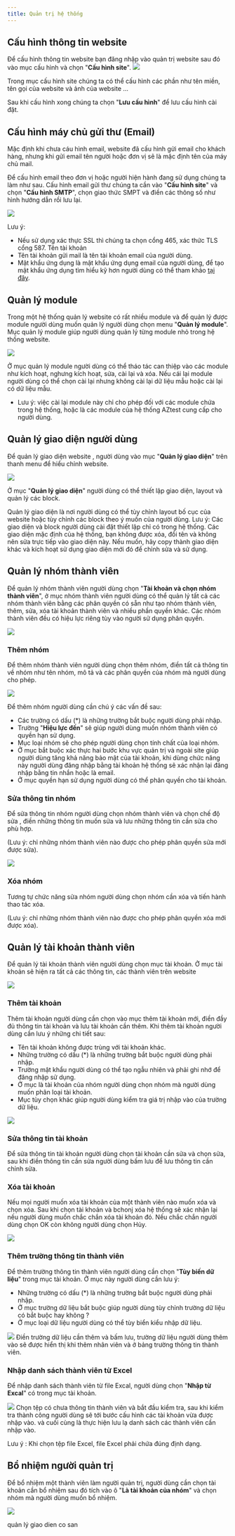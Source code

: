```yaml
---
title: Quản trị hệ thống
---
```


## Cấu hình thông tin website
Để cấu hình thông tin website bạn đăng nhập vào quản trị website sau đó vào mục cấu hình và chọn "**Cấu hình site**". 
![](images/system/cau_hinh_site.png)

Trong mục cấu hình site chúng ta có thể cấu hình các phần như tên miền, tên gọi của website và ảnh của website ... 

Sau khi cấu hình xong chúng ta chọn "**Lưu cấu hình**" để lưu cấu hình cài đặt.

## Cấu hình máy chủ gửi thư (Email)
Mặc định khi chưa cáu hình email, website đã cấu hình gửi email cho khách hàng, nhưng khi gửi email tên người hoặc đơn vị sẽ là mặc định tên của máy chủ mail.

Để  cấu hình email theo đơn vị hoặc người hiện hành đang sử dụng chúng ta làm như sau.
Cấu hình email gửi thư chúng ta cần vào "**Cấu hình site**" và chọn "**Cấu hình SMTP**", chọn giao thức SMPT và điền các thông số như hình hướng dẫn rồi lưu lại.

![](images/system/cau_hinh_email.png)

Lưu ý: 

* Nếu sử dụng xác thực SSL thì chúng ta chọn cổng 465, xác thức TLS cổng 587.
Tên tài khoản 
* Tên tài khoản gửi mail là tên tài khoản email của người dùng.
* Mật khẩu ứng dụng là mật khẩu ứng dụng email của người dùng, để tạo mật khẩu ứng dụng tìm hiểu kỹ hơn người dùng có thể tham khảo 
[tại đây](https://vsoft.com.vn/Blog/huong-dan-lay-mat-khau-ung-dung-mail-de-gui-mail-smtp-15.html).

## Quản lý module
Trong một hệ thống quản lý website có rất nhiều module và để quản lý được module người dùng muốn quản lý người dùng chọn menu "**Quản lý module**". Mục quản lý module giúp người dùng quản lý từng module nhỏ trong hệ thống website.

![](images/system/quan_ly_module.png)

Ở mục quản lý module người dùng có thể tháo tác can thiệp vào các module như kích hoạt, nghưng kích hoạt, sửa, cài lại và xóa.
Nếu cái lại module người dùng có thể chọn cài lại nhưng không cài lại dữ liệu mẫu hoặc cài lại có dữ liệu mẫu.

* Lưu ý: việc cài lại module này chỉ cho phép đối với các module chứa trong hệ thống, hoặc là các module của hệ thống AZtest cung cấp cho người dùng.

## Quản lý giao diện người dùng

Để quản lý giao diện website , người dùng vào mục "**Quản lý giao diện**" trên thanh menu để hiểu chỉnh website.

![](images/system/quan_ly_giao_dien.png)

Ở mục "**Quản lý giao diện**" người dùng có thể thiết lập giao diện, layout và quản lý các block.

Quản lý giao diện là nơi người dùng có thể tùy chỉnh layout bố cục của website hoặc tùy chỉnh các block theo ý muốn của người dùng.
Lưu ý: Các giao diện và block người dùng cài đặt thiết lập chỉ có trong hệ thống.
Các giao diện mặc định của hệ thống, bạn không được xóa, đổi tên và không nên sửa trực tiếp vào giao diện này. Nếu muốn, hãy copy thành giao diện khác và kích hoạt sử dụng giao diện mới đó để chỉnh sửa và sử dụng.

## Quản lý nhóm thành viên

Để quản lý nhóm thành viên người dùng chọn "**Tài khoản và chọn nhóm thành viên**", ở mục nhóm thành viên người dùng có thể quản lý tất cả các nhóm thành viên bằng các phân quyền có sẵn như tạo nhóm thành viên, thêm, sửa, xóa tài khoản thành viên và nhiều phần quyền khác. Các nhóm thành viên đều có hiệu lực riêng tùy vào người sử dụng phân quyền.

![](images/system/nhom_thanh_vien.png) 


### Thêm nhóm

Để thêm nhóm thành viên người dùng chọn thêm nhóm, điền tất cả thông tin về nhóm như tên nhóm, mô tả và các phân quyền của nhóm mà người dùng cho phép.

![](images/system/them_nhom_thanh_vien.png)

Để thêm nhóm người dùng cần chú ý các vấn đề sau:
* Các trường có dấu (*) là những trường bắt buộc người dùng phải nhập.
* Trường "**Hiệu lực đến**" sẽ giúp người dùng muốn nhóm thành viên có quyền hạn sử dụng.
* Mục loại nhóm sẽ cho phép người dùng chọn tính chất của loại nhóm.
* Ở mục bắt buộc xác thực hai bước khu vực quản trị và ngoài site giúp người dùng tăng khả năng bảo mật của tài khoản, khi dùng chức năng này người dùng đăng nhập bằng tài khoản hệ thống sẽ xác nhận lại đăng nhập bằng tin nhắn hoặc là email. 
* Ở mục quyền hạn sử dụng người dùng có thể phân quyền cho tài khoản.

### Sửa thông tin nhóm

Để sửa thông tin nhóm người dùng chọn nhóm thành viên và chọn chế độ sửa , điền những thông tin muốn sửa và lưu những thông tin cần sửa cho phù hợp.

(Lưu ý: chỉ những nhóm thành viên nào được cho phép phân quyền sửa mới được sửa).

![](images/system/sua_nhom.png)

### Xóa nhóm
Tương tự chức năng sửa nhóm người dùng chọn nhóm cần xóa và tiến hành thao tác xóa.

(Lưu ý: chỉ những nhóm thành viên nào được cho phép phân quyền xóa mới được xóa).


## Quản lý tài khoản thành viên

Để quản lý tài khoản thành viên người dùng chọn mục tài khoản. Ở mục tài khoản sẽ hiện ra tất cả các thông tin, các thành viên trên website

![](images/system/tai_khoan.png)

### Thêm tài khoản

Thêm tài khoản người dùng cần chọn vào mục thêm tài khoản mới, điền đầy đủ thông tin tài khoản và lưu tài khoản cần thêm. Khi thêm tài khoản người dùng cần lưu ý những chi tiết sau:

* Tên tài khoản không được trùng với tài khoản khác.
* Những trường có dấu (*) là những trường bắt buộc người dùng phải nhập.
* Trường mật khẩu người dùng có thể tạo ngẫu nhiên và phải ghi nhớ để đăng nhập sử dụng.
* Ở mục là tài khoản của nhóm người dùng chọn nhóm mà người dùng muốn phân loại tài khoản.
* Mục tùy chọn khác giúp người dùng kiểm tra giá trị nhập vào của trường dữ liệu.

![](images/system/them_tai_khoan.png)

### Sửa thông tin tài khoản

Để sửa thông tin tài khoản người dùng chọn tài khoản cần sửa và chọn sửa, sau khi điền thông tin cần sửa người dùng bấm lưu để lưu thông tin cần chỉnh sửa.

### Xóa tài khoản

Nếu mọi người muốn xóa tài khoản của một thành viên nào muốn xóa và chọn xóa.
Sau khi chọn tài khoản và bchonj xóa hệ thống sẽ xác nhận lại nếu người dùng muốn chắc chắn xóa tài khoản đó. Nếu chắc chắn người dùng chọn OK còn không người dùng chọn Hủy.

![](images/system/xac_nhan_xoa_tai_khoan.png)

### Thêm trường thông tin thành viên

Để thêm trường thông tin thành viên người dùng cần chọn "**Tùy biến dữ liệu**" trong mục tài khoản.
Ở mục này người dùng cần lưu ý:
*  Những trường có dấu (*) là những trường bắt buộc người dùng phải nhập.
* Ở mục trường dữ liệu bắt buộc giúp người dùng tùy chỉnh trường dữ liệu có bắt buộc hay không ?
* Ở mục loại dữ liệu người dùng có thể tùy biển kiểu nhập dữ liệu.

![](images/system/them_truong_du_lieu.png)
Điền trường dữ liệu cần thêm và bấm lưu, trường dữ liệu người dùng thêm vào sẽ được hiển thị khi thêm nhân viên và ở bảng trường thông tin thành viên.

### Nhập danh sách thành viên từ Excel

Để nhập danh sách thành viên từ file Excal, người dùng chọn "**Nhập từ Excal**" có trong mục tài khoản.

![](images/system/nhap_file_excel.png)
Chọn tệp có chưa thông tin thành viên và bắt đầu kiểm tra, sau khi kiểm tra thành công người dùng sẽ tới bước cấu hình các tài khoản vừa được nhập vào. và cuối cùng là thực hiện lưu lạ danh sách các thành viên cần nhập vào.

Lưu ý : Khi chọn tệp file Excel, file Excel phải chứa đúng định dạng. 
## Bổ nhiệm người quản trị

Để bổ nhiệm một thành viên làm người quản trị, người dùng cần chọn tài khoản cần bổ nhiệm sau đó tích vào ô "**Là tài khoản của nhóm**" và chọn nhóm mà người dùng muốn bổ nhiệm.

![](images/system/bo_nhiem.png)

quản lý giao dien co san
